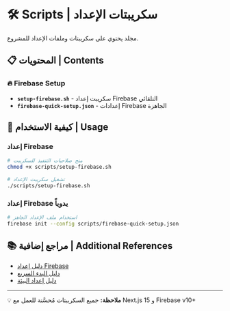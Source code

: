 # 🛠️ Scripts | سكريبتات الإعداد

مجلد يحتوي على سكريبتات وملفات الإعداد للمشروع.

## 📋 المحتويات | Contents

### 🔥 Firebase Setup
- **`setup-firebase.sh`** - سكريبت إعداد Firebase التلقائي
- **`firebase-quick-setup.json`** - إعدادات Firebase الجاهزة

## 🚀 كيفية الاستخدام | Usage

### إعداد Firebase
```bash
# منح صلاحيات التنفيذ للسكريبت
chmod +x scripts/setup-firebase.sh

# تشغيل سكريبت الإعداد
./scripts/setup-firebase.sh
```

### إعداد Firebase يدوياً
```bash
# استخدام ملف الإعداد الجاهز
firebase init --config scripts/firebase-quick-setup.json
```

## 📚 مراجع إضافية | Additional References

- [دليل إعداد Firebase](../docs/setup/firebase-setup.md)
- [دليل البدء السريع](../docs/setup/quick-start.md)
- [دليل إعداد البيئة](../docs/setup/environment-setup.md)

---

💡 **ملاحظة:** جميع السكريبتات مُحسَّنة للعمل مع Next.js 15 و Firebase v10+
